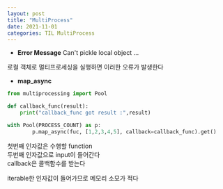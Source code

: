 ```yaml
---
layout: post
title: "MultiProcess"
date: 2021-11-01
categories: TIL MultiProcess
---
```


- **Error Message**
Can't pickle local object ...

로컬 객체로 멀티프로세싱을 실행하면 이러한 오류가 발생한다

- **map_async**

```python
from multiprocessing import Pool

def callback_func(result):
    print("callback_func got result :",result)

with Pool(PROCESS_COUNT) as p:
		p.map_async(fuc, [1,2,3,4,5], callback=callback_func).get() 
```
첫번째 인자값은 수행할 function  
두번째 인자값으로 input이 들어간다  
callback은 콜백함수를 받는다  

iterable한 인자값이 들어가므로 메모리 소모가 적다